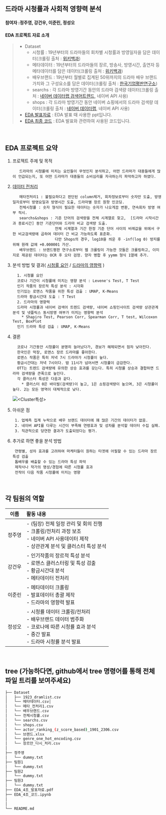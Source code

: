 ## 드라마 시청률과 사회적 영향력 분석
#### 참여자 :정주영, 강건우, 이준린, 정성오
#### EDA 프로젝트 자료 소개
> * Dataset
>   * 시청률 : 19년부터의 드라마들의 회차별 시청률과 방영일자을 담은 데이터(크롤링 출처 : [위키백과](<https://ko.wikipedia.org/wiki/>))
>   * 메타데이터 : 19년부터의 드라마들의 장르, 방송사, 방영시간, 출연자 등 메타데이터를 담은 데이터(크롤링 출처 : [위키백과](<https://ko.wikipedia.org/wiki/>))
>   * 배우브랜드 : 19년부터 월별로 집계된 50위까지의 드라마 배우 브랜드 가치와 그 구성요소를 담은 데이터(크롤링 출처 : [한국기업평판연구소](<http://rekorea.net/>))
>   * searchs : 각 드라마 방영기간 동안의 드라마 검색량 데이터(크롤링 출처 : [네이버 데이터랩 검색어트렌드](<https://datalab.naver.com/keyword/trendSearch.naver>), 네이버 API 사용)
>   * shops : 각 드라마 방영기간 동안 네이버 쇼핑에서의 드라마 검색량 데이터(크롤링 출처 : [네이버 데이터랩](<https://datalab.naver.com/keyword/trendSearch.naver>), 네이버 API 사용)
> * [EDA 발표자료](https://github.com/zoozero127/10th-EDA/blob/main/Team_C/EDA-C%EC%A1%B0.pdf) : EDA 발표 때 사용한 ppt입니다.
> * [EDA 최종 코드](https://github.com/zoozero127/10th-EDA/tree/main/Team_C/SourceCode) : EDA 발표와 관련하여 사용된 코드입니다.

<br>


## EDA 프로젝트 요약

1. 프로젝트 주제 및 목적

          드라마의 시청률에 미치는 요인들이 무엇인지 분석하고, 어떤 드라마가 대중들에게 많이 언급되는지, 또 어떤 드라마가 대중들의 소비심리를 자극하는지 파악하고자 하였다.

2. [데이터 전처리](https://github.com/zoozero127/10th-EDA/tree/main/Team_C/SourceCode/1.%EB%8D%B0%EC%9D%B4%ED%84%B0%EC%88%98%EC%A7%91%26%EC%A0%84%EC%B2%98%EB%A6%AC)

          메타전처리1 : 불필요하다고 판단된 column제거, 회차정보로부터 숫자만 도출, 방영일자로부터 방영요일과 방영시간 도출, 드라마별 장르 원핫 인코딩.  
          전체시청률 : 숫자 형식이 필요한 데이터는 숫자가 나오게끔 변환, 연속회차 방영 여부 적시.  
          searchs&shops : 기준 단어의 검색량을 전체 시계열로 찾고,  [드라마 시작시간과 종료시간] 동안 기준단어와 드라마 비교 검색량 도출.  
                          전체 시계열과 기간 한정 기준 단어 사이의 비례값을 위에서 구한 비교검색량에 곱하여 데이터 간 비교 가능하도록 표준화.  
                          다만 Shops의 경우, log10을 씌운 후 -inf(log 0) 방지를 위해 원래 값에 +0.000001 가산.
          배우브랜드 : 브랜드평판 연구소로부터 웹 크롤링이 가능한 것들은 크롤링하고, 이미지로 제공된 데이터는 OCR 후 오타 검정. 양자 병합 후 yymm 형식 1열에 추가.
   
            
 
4. 분석 방법 및 결과( [시청률 요인](https://github.com/zoozero127/10th-EDA/tree/main/Team_C/SourceCode/2.%EC%8B%9C%EC%B2%AD%EB%A5%A0%EC%97%90%EA%B4%80%ED%95%9C%EB%B6%84%EC%84%9D)  /  [드라마의 영향력](https://github.com/zoozero127/10th-EDA/blob/main/Team_C/SourceCode/3.%EB%84%A4%EC%9D%B4%EB%B2%84api%EC%82%AC%EC%9A%A9%EB%B6%84%EC%84%9D/%EC%83%81%EA%B4%80%EA%B4%80%EA%B3%84%EB%B6%84%EC%84%9D%26%ED%81%B4%EB%9F%AC%EC%8A%A4%ED%84%B0%EB%A7%81.ipynb) )

         1. 시청률 요인  
         코로나 기간이 시청률에 미치는 영향 분석 : Levene's Test, T Test  
         인기 작품의 장르적 특성 분석 : 시각화  
         인기있는 로맨스 작품을 위한 특성 검출 : UMAP, K-Means  
         드라마 황금시간대 도출 : T Test
         2. 드라마의 영향력  
         드라마 시청률과 네이버 검색어 트렌드 검색량, 네이버 쇼핑인사이트 검색량 상관관계 분석 및 넷플릭스 동시방영 여부가 미치는 영향력 분석  
           * Shapiro Test, Pearson Corr, Spearman Corr, T test, Wilcoxon Test, BoxPlot  
         인기 드라마 특성 검출 : UMAP, K-Means
		    
6. 결론

         코로나 기간동안 시청률이 분명히 늘어났다가, 경보가 해제되면서 점차 낮아진다.
         한국인은 막장, 로맨스 장르 드라마를 좋아한다.
         로맨스 작품은 특히 저녁 7시 드라마가 시청률이 높다.
         황금시간대는 저녁 7시이다. 밤 11시가 넘어서면 시청률이 급감한다.
         OTT는 트렌드 검색량에 유의한 상승 효과를 갖는다. 특히 시청률 상승과 결합하면 드라마 검색량을 큰폭으로 높인다.
         각 클러스터 특성은 다음과 같다.
           * 클러스터 0은 바이럴(검색량)이 높고, 1은 쇼핑검색량이 높으며, 3은 시청률이 높다. 2는 모든 영역이 대체적으로 낮다. 
   ![<Cluster특성>](<https://github.com/zoozero127/10th-EDA/blob/main/Team_C/Dataset/Cluster%ED%8A%B9%EC%84%B1.PNG>)
    
8. 아쉬운 점
    
        1. 업체측 집계 누락으로 배우 브랜드 데이터에 꽤 많은 기간의 데이터가 없음.
        2. 네이버 API를 다루는 시간이 부족해 연령효과 및 성차를 분석할 데이터 수집 실패.
        3. 직관적으로 당연한 결과가 도출되었다는 평가.

10. 추가로 하면 좋을 분석 방법

         연령별, 성차 효과를 고려하여 마케터들이 원하는 타겟에 어필할 수 있는 드라마 장르 특성 검출
         톱배우를 배출할 수 있는 드라마 특성 파악
         제작사나 작가의 명성/경험에 따른 시청률 효과
         전작이 다음 작품 시청률에 미치는 영향

<br>



 ## 각 팀원의 역할
 
|이름|활동 내용| 
|:---:|:---|
|정주영| - (팀장) 전체 일정 관리 및 회의 진행<br> - 크롤링/전처리 과정 보조<br> - 네이버 API 사용데이터 제작<br> - 상관관계 분석 및 클러스터 특성 분석| 
|강건우| - 인기작품의 장르적 특성 분석<br> - 로맨스 클러스터링 및 특성 검출<br> - 황금시간대 분석<br> - 메타데이터 전처리| 
|이준린| - 메타데이터 크롤링 <br> - 발표데이터 총괄 제작<br> - 드라마의 영향력 발표|
|정성오| - 시청률 데이터 크롤링/전처리<br> - 배우브랜드 데이터 범주화<br> - 코로나에 따른 시청률 효과 분석<br> - 중간 발표 <br> - 드라마 시청률 분석 발표| 
<br/>



## tree (가능하다면, github에서 tree 명령어를 통해 전체 파일 트리를 보여주세요)
```bash
├── Dataset
│   ├── 1923_dramlist.csv
│   └── 메타데이터.csv│
│   └── 메타_전처리1.csv
│   └── 배우브랜드.csv
│   └── 전체시청률.csv
│   └── searchs.csv
│   └── shops.csv
│   └── actor_ranking_(z_score_based)_1901_2306.csv
│   └── 브랜드.xlsx
│   └── genre_one_hot_encoding.csv
│   └── 장르만_다시_처리.csv
│
├── 정주영
│   └── dummy.txt
├── 팀원1
│   └── dummy.txt
├── 팀원2
│   └── dummy.txt
├── 팀원3
│   └── dummy.txt
├── EDA_4조_발표자료.pdf
├── EDA_4조_코드.ipynb
│   
│
└── README.md
``` 

